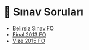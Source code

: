 # 📃 Sınav Soruları

<!--Index-->

- [Belirsiz Sınav FO](Belirsiz%20S%C4%B1nav%20FO.pdf)
- [Final 2013 FO](Final%202013%20FO.pdf)
- [Vize 2015 FO](Vize%202015%20FO.pdf)

<!--Index-->

